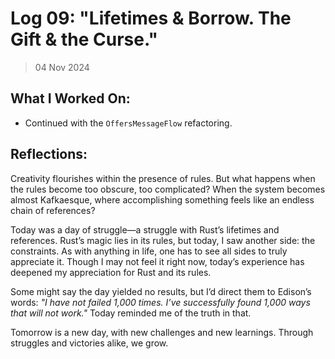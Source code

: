 # Log 09: "Lifetimes & Borrow. The Gift & the Curse."

> 04 Nov 2024

## What I Worked On:

- Continued with the `OffersMessageFlow` refactoring.

## Reflections:

Creativity flourishes within the presence of rules. But what happens when the
rules become too obscure, too complicated? When the system becomes almost
Kafkaesque, where accomplishing something feels like an endless chain of
references?

Today was a day of struggle—a struggle with Rust’s lifetimes and references.
Rust’s magic lies in its rules, but today, I saw another side: the constraints.
As with anything in life, one has to see all sides to truly appreciate it.
Though I may not feel it right now, today’s experience has deepened my
appreciation for Rust and its rules.

Some might say the day yielded no results, but I’d direct them to Edison’s
words: _"I have not failed 1,000 times. I’ve successfully found 1,000 ways that
will not work."_ Today reminded me of the truth in that.

Tomorrow is a new day, with new challenges and new learnings. Through struggles
and victories alike, we grow.

